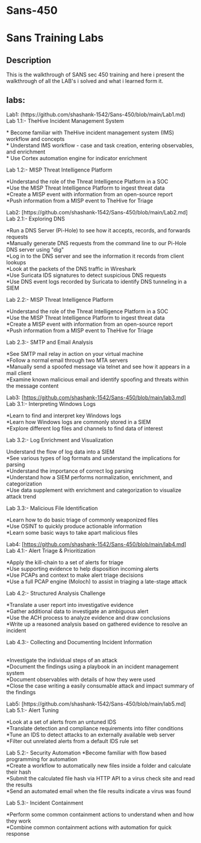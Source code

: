 # Sans-450

<h1>Sans Training Labs </h1>

<h2>Description</h2>This is the walkthrough of SANS sec 450 training and here i present the walkthrough of all the LAB's i solved and what i learned form it.
<br />

<h2>labs:</h2>
       Lab1: (https://github.com/shashank-1542/Sans-450/blob/main/Lab1.md)<br />
       Lab 1.1:- TheHive Incident Management System
       <p>
    * Become familiar with TheHive incident management system (IMS) workflow and concepts<br />
    * Understand IMS workflow - case and task creation, entering observables, and enrichment<br />
    * Use Cortex automation engine for indicator enrichment<br />
      </p>
      Lab 1.2:- MISP Threat Intelligence Platform
      <p>
    *Understand the role of the Threat Intelligence Platform in a SOC<br />
    *Use the MISP Threat Intelligence Platform to ingest threat data<br />
    *Create a MISP event with information from an open-source report<br />
    *Push information from a MISP event to TheHive for Triage<br />
      </p>
  Lab2: [https://github.com/shashank-1542/Sans-450/blob/main/Lab2.md]<br />
      Lab 2.1:- Exploring DNS
       <p>
    *Run a DNS Server (Pi-Hole) to see how it accepts, records, and forwards requests<br />
    *Manually generate DNS requests from the command line to our Pi-Hole DNS server using "dig"<br />
    *Log in to the DNS server and see the information it records from client lookups<br />
    *Look at the packets of the DNS traffic in Wireshark<br />
    *Use Suricata IDS signatures to detect suspicious DNS requests<br />
    *Use DNS event logs recorded by Suricata to identify DNS tunneling in a SIEM<br />
      </p>
      Lab 2.2:- MISP Threat Intelligence Platform
      <p>
    *Understand the role of the Threat Intelligence Platform in a SOC<br />
    *Use the MISP Threat Intelligence Platform to ingest threat data<br />
    *Create a MISP event with information from an open-source report<br />
    *Push information from a MISP event to TheHive for Triage<br />
      </p>
      Lab 2.3:- SMTP and Email Analysis
      <p>
    *See SMTP mail relay in action on your virtual machine<br />
    *Follow a normal email through two MTA servers<br />
    *Manually send a spoofed message via telnet and see how it appears in a mail client<br />
    *Examine known malicious email and identify spoofing and threats within the message content<br />
      </p>
      
  Lab3: [https://github.com/shashank-1542/Sans-450/blob/main/lab3.md]<br />
      Lab 3.1:- Interpreting Windows Logs
       <p>
    *Learn to find and interpret key Windows logs<br />
    *Learn how Windows logs are commonly stored in a SIEM<br />
    *Explore different log files and channels to find data of interest<br />
      </p>
      Lab 3.2:- Log Enrichment and Visualization
      <p>
    Understand the flow of log data into a SIEM<br />
    *See various types of log formats and understand the implications for parsing<br />
    *Understand the importance of correct log parsing<br />
    *Understand how a SIEM performs normalization, enrichment, and categorization<br />
    *Use data supplement with enrichment and categorization to visualize attack trend<br />
      </p>
      Lab 3.3:- Malicious File Identification
      <p>
    *Learn how to do basic triage of commonly weaponized files<br />
    *Use OSINT to quickly produce actionable information<br />
    *Learn some basic ways to take apart malicious files<br />
      </p>
  Lab4: [https://github.com/shashank-1542/Sans-450/blob/main/lab4.md]<br />
      Lab 4.1:- Alert Triage & Prioritization
       <p>
    *Apply the kill-chain to a set of alerts for triage<br />
    *Use supporting evidence to help disposition incoming alerts<br />
    *Use PCAPs and context to make alert triage decisions<br />
    *Use a full PCAP engine (Moloch) to assist in triaging a late-stage attack<br />
      </p>
      Lab 4.2:- Structured Analysis Challenge
      <p>
    *Translate a user report into investigative evidence<br />
    *Gather additional data to investigate an ambiguous alert<br />
    *Use the ACH process to analyze evidence and draw conclusions<br />
    *Write up a reasoned analysis based on gathered evidence to resolve an incident<br />
      </p>
      Lab 4.3:- Collecting and Documenting Incident Information
      <p>   
    *Investigate the individual steps of an attack<br />
    *Document the findings using a playbook in an incident management system<br />
    *Document observables with details of how they were used<br />
    *Close the case writing a easily consumable attack and impact summary of the findings<br />
  </p>
  Lab5: [https://github.com/shashank-1542/Sans-450/blob/main/lab5.md]<br />
      Lab 5.1:- Alert Tuning
     <p>
    *Look at a set of alerts from an untuned IDS<br />
    *Translate detection and compliance requirements into filter conditions<br />
    *Tune an IDS to detect attacks to an externally available web server<br />
    *Filter out unrelated alerts from a default IDS rule set<br />
      </p>
      Lab 5.2:- Security Automation    
    *Become familiar with flow based programming for automation<br />
    *Create a workflow to automatically new files inside a folder and calculate their hash<br />
    *Submit the calculated file hash via HTTP API to a virus check site and read the results<br />
    *Send an automated email when the file results indicate a virus was found<br />
  </p>
      Lab 5.3:- Incident Containment
      <p>   
    *Perform some common containment actions to understand when and how they work<br />
    *Combine common containment actions with automation for quick response<br />
     </p>
<p align="center">
</p>

<!--
 ```diff
- text in red
+ text in green
! text in orange
# text in gray
@@ text in purple (and bold)@@
```
--!>
